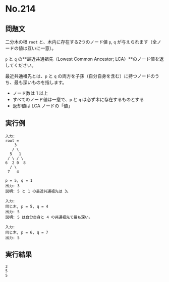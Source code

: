 # No.214

## 問題文

二分木の根 `root` と、木内に存在する2つのノード値 `p`, `q` が与えられます（全ノードの値は互いに一意）。

`p` と `q` の\*\*最近共通祖先（Lowest Common Ancestor; LCA）\*\*のノード値を返してください。

最近共通祖先とは、`p` と `q` の両方を子孫（自分自身を含む）に持つノードのうち、最も深いものを指します。

* ノード数は 1 以上
* すべてのノード値は一意で、`p` と `q` は必ず木に存在するものとする
* 返却値は LCA ノードの「値」

## 実行例

```
入力:
root =
    3
   / \
  5   1
 / \ / \
6  2 0  8
  / \
 7   4

p = 5, q = 1
出力: 3
説明: 5 と 1 の最近共通祖先は 3。

入力:
同じ木, p = 5, q = 4
出力: 5
説明: 5 は自分自身と 4 の共通祖先で最も深い。

入力:
同じ木, p = 6, q = 7
出力: 5
```

## 実行結果

```
3
5
5
```

